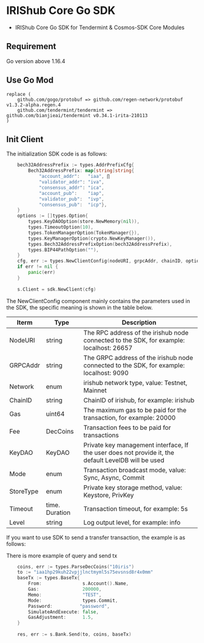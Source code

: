 # IRIShub Core Go SDK

* IRIShub Core Go SDK for Tendermint &amp; Cosmos-SDK Core Modules

## Requirement

Go version above 1.16.4

## Use Go Mod

```
replace (
    github.com/gogo/protobuf => github.com/regen-network/protobuf v1.3.2-alpha.regen.4
    github.com/tendermint/tendermint => github.com/bianjieai/tendermint v0.34.1-irita-210113
)
```

## Init Client

The initialization SDK code is as follows:

```go
    bech32AddressPrefix := types.AddrPrefixCfg{
        Bech32AddressPrefix: map[string]string{
            "account_addr":   "iaa", ∏
            "validator_addr": "iva",
            "consensus_addr": "ica",
            "account_pub":    "iap",
            "validator_pub":  "ivp",
            "consensus_pub":  "icp"},
    }
    options := []types.Option{
        types.KeyDAOOption(store.NewMemory(nil)),
        types.TimeoutOption(10),
        types.TokenManagerOption(TokenManager{}),
        types.KeyManagerOption(crypto.NewKeyManager()),
        types.Bech32AddressPrefixOption(bech32AddressPrefix),
        types.BIP44PathOption(""),
    }
    cfg, err := types.NewClientConfig(nodeURI, grpcAddr, chainID, options...)
    if err != nil {
        panic(err)
    }
    
    s.Client = sdk.NewClient(cfg)
```

The NewClientConfig component mainly contains the parameters used in the SDK, the specific meaning is shown in the table
below.

| Iterm     | Type           | Description                                                                                         |
|-----------|----------------|-----------------------------------------------------------------------------------------------------|
| NodeURI   | string         | The RPC address of the irishub node connected to the SDK, for example: localhost: 26657             |
| GRPCAddr  | string         | The GRPC address of the irishub node connected to the SDK, for example: localhost: 9090             |
| Network   | enum           | irishub network type, value: Testnet, Mainnet                                                       |
| ChainID   | string         | ChainID of irishub, for example: irishub                                                            |
| Gas       | uint64         | The maximum gas to be paid for the transaction, for example: 20000                                  |
| Fee       | DecCoins       | Transaction fees to be paid for transactions                                                        |
| KeyDAO    | KeyDAO         | Private key management interface, If the user does not provide it, the default LevelDB will be used |
| Mode      | enum           | Transaction broadcast mode, value: Sync, Async, Commit                                              |
| StoreType | enum           | Private key storage method, value: Keystore, PrivKey                                                |
| Timeout   | time. Duration | Transaction timeout, for example: 5s                                                                |
| Level     | string         | Log output level, for example: info                                                                 |

If you want to use SDK to send a transfer transaction, the example is as follows:

There is more example of query and send tx

```go
    coins, err := types.ParseDecCoins("10iris")
    to := "iaa1hp29kuh22vpjjlnctmyml5s75evsnsd8r4x0mm"
    baseTx := types.BaseTx{
        From:               s.Account().Name,
        Gas:                200000,
        Memo:               "TEST",
        Mode:               types.Commit,
        Password:          "password",
        SimulateAndExecute: false,
        GasAdjustment:      1.5,
    }
    
    res, err := s.Bank.Send(to, coins, baseTx)
```
